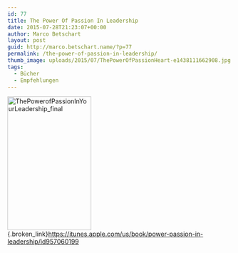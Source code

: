 ```yaml
---
id: 77
title: The Power Of Passion In Leadership
date: 2015-07-28T21:23:07+00:00
author: Marco Betschart
layout: post
guid: http://marco.betschart.name/?p=77
permalink: /the-power-of-passion-in-leadership/
thumb_image: uploads/2015/07/ThePowerOfPassionHeart-e1438111662908.jpg
tags:
  - Bücher
  - Empfehlungen
---
```

[<img class=" size-medium wp-image-78 alignleft" src="http://blog.marco.betschart.name/assets/uploads/2015/07/ThePowerofPassionInYourLeadership_final-188x300.jpg" alt="ThePowerofPassionInYourLeadership_final" width="188" height="300" />](http://blog.marco.betschart.name/assets/uploads/2015/07/ThePowerofPassionInYourLeadership_final.jpg){.broken_link}<https://itunes.apple.com/us/book/power-passion-in-leadership/id957060199>